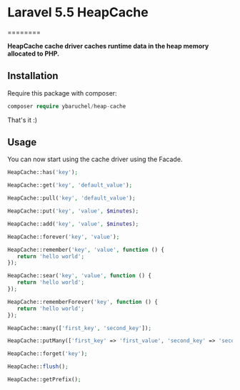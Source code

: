 # Laravel 5.5 HeapCache
========

**HeapCache cache driver caches runtime data in the heap memory allocated to PHP.**

## Installation

Require this package with composer:

```php
composer require ybaruchel/heap-cache
```
That's it :)

## Usage

You can now start using the cache driver using the Facade.

 ```php
HeapCache::has('key');
```

 ```php
HeapCache::get('key', 'default_value');
```

 ```php
HeapCache::pull('key', 'default_value');
```

 ```php
HeapCache::put('key', 'value', $minutes);
```

 ```php
HeapCache::add('key', 'value', $minutes);
```

 ```php
HeapCache::forever('key', 'value');
```

 ```php
HeapCache::remember('key', 'value', function () {
    return 'hello world';
});
```

 ```php
HeapCache::sear('key', 'value', function () {
    return 'hello world';
});
```

 ```php
HeapCache::rememberForever('key', function () {
    return 'hello world';
});
```

 ```php
HeapCache::many(['first_key', 'second_key']);
```

 ```php
HeapCache::putMany(['first_key' => 'first_value', 'second_key' => 'second_value'], $minutes);
```

 ```php
HeapCache::forget('key');
```

 ```php
HeapCache::flush();
```

 ```php
HeapCache::getPrefix();
```